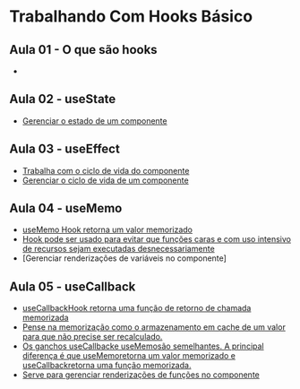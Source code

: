 # Trabalhando Com Hooks Básico

## Aula 01 - O que são hooks
* [](#)

## Aula 02 - useState
* [Gerenciar o estado de um componente](#)

## Aula 03 - useEffect
* [Trabalha com o ciclo de vida do componente](#)
* [Gerenciar o ciclo de vida de um componente](#)

## Aula 04 - useMemo
* [useMemo Hook retorna um valor memorizado](#)
* [Hook pode ser usado para evitar que funções caras e com uso intensivo de recursos sejam executadas desnecessariamente](#)
* [Gerenciar renderizações de variáveis no componente]

## Aula 05 - useCallback
* [useCallbackHook retorna uma função de retorno de chamada memorizada](#)
* [Pense na memorização como o armazenamento em cache de um valor para que não precise ser recalculado.](#)
* [Os ganchos useCallbacke useMemosão semelhantes. A principal diferença é que useMemoretorna um valor memorizado e useCallbackretorna uma função memorizada.](#)
* [Serve para gerenciar renderizações de funções no componente](#)


